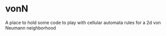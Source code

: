 # vonN

A place to hold some code to play with cellular automata rules for a 2d von Neumann neighborhood 

